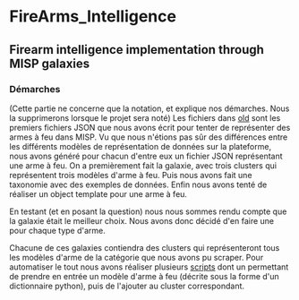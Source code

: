 # FireArms_Intelligence
## Firearm intelligence implementation through MISP galaxies
### Démarches
(Cette partie ne concerne que la notation, et explique nos démarches. Nous la supprimerons lorsque le projet sera noté)
Les fichiers dans [old](/old) sont les premiers fichiers JSON que nous avons écrit pour tenter de représenter des armes à feu dans MISP.
Vu que nous n'étions pas sûr des différences entre les différents modèles de représentation de données sur la plateforme, nous avons généré pour chacun d'entre eux un fichier JSON représentant une arme à feu.
On a premièrement fait la galaxie, avec trois clusters qui représentent trois modèles d'arme à feu.
Puis nous avons fait une taxonomie avec des exemples de données. Enfin nous avons tenté de réaliser un object template pour une arme à feu.

En testant (et en posant la question) nous nous sommes rendu compte que la galaxie était le meilleur choix.
Nous avons donc décidé d'en faire une pour chaque type d'arme.

Chacune de ces galaxies contiendra des clusters qui représenteront tous les modèles d'arme de la catégorie que nous avons pu scraper. 
Pour automatiser le tout nous avons réaliser plusieurs [scripts](/scripts) dont un permettant de prendre en entrée un modèle d'arme à feu (décrite sous la forme d'un dictionnaire python), puis de l'ajouter au cluster correspondant.


